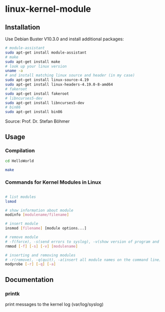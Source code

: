 # linux-kernel-module

## Installation

Use Debian Buster V10.3.0 and install additional packages:

```bash
# module-assistant
sudo apt-get install module-assistant
# make
sudo apt-get install make
# look up your linux version 
uname -a
# and install matching linux source and header (in my case)
sudo apt-get install linux-source-4.19
sudo apt-get install linux-headers-4.19.0-8-amd64
# fakeroot
sudo apt-get install fakeroot
# libncurses5-dev
sudo apt-get install libncurses5-dev
# bin86
sudo apt-get install bin86
```
Source: Prof. Dr. Stefan Böhmer

## Usage

### Compilation
```bash
cd HelloWorld

make
```

### Commands for Kernel Modules in Linux

```bash

# list modules
lsmod

# show information about module
modinfo [modulename/filename]

# insert module
insmod [filename] [module options...]

# remove module
# -f(force), -s(send errors to syslog), -v(show version of program and exit)
rmmod [-f] [-s] [-v] [modulename]

# inserting and removing modules
# -r(remove), -q(quit), -a(insert all module names on the command line)
modprobe [-r] [-q] [-a]

```

## Documentation

### printk
print messages to the kernel log (var/log/syslog)
